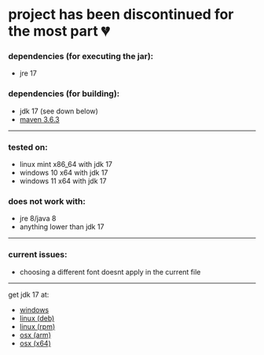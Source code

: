 # project has been discontinued for the most part 💔

### dependencies (for executing the jar):
- jre 17

### dependencies (for building):
- jdk 17 (see down below)
- [maven 3.6.3](https://maven.apache.org/download.cgi?.)

---

### tested on:
- linux mint x86_64 with jdk 17
- windows 10 x64 with jdk 17
- windows 11 x64 with jdk 17

### does not work with:
- jre 8/java 8
- anything lower than jdk 17

---

### current issues:
- choosing a different font doesnt apply in the current file

---

get jdk 17 at:
- [windows](https://download.oracle.com/java/17/latest/jdk-17_windows-x64_bin.exe)
- [linux (deb)](https://download.oracle.com/java/17/latest/jdk-17_linux-x64_bin.deb)
- [linux (rpm)](https://download.oracle.com/java/17/latest/jdk-17_linux-x64_bin.rpm)
- [osx (arm)](https://download.oracle.com/java/17/latest/jdk-17_macos-aarch64_bin.dmg)
- [osx (x64)](https://download.oracle.com/java/17/latest/jdk-17_macos-aarch64_bin.dmg)
